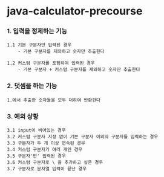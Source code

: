 # java-calculator-precourse

### 1. 입력을 정제하는 기능
    1.1 기본 구분자만 입력된 경우
        - 기본 구분자를 제외하고 숫자만 추출한다

    1.2 커스텀 구분자를 포함하여 입력된 경우
        - 기본 구분자 + 커스텀 구분자를 제외하고 숫자만 추출한다

### 2. 덧셈을 하는 기능
    1.에서 추출한 숫자들을 모두 더하여 반환한다

### 3. 예외 상황
    3.1 input이 비어있는 경우
    3.2 커스텀 구분자 지정 없이 기본 구분자 이외의 구분자를 입력하는 경우
    3.3 구분자가 두 개 이상 연속된 경우
    3.4 커스텀 구분자가 여러 개인 경우
    3.5 구분자'만' 입력된 경우
    3.6 커스텀 구분자로 \ 을 추가하고 싶은 경우
    3.7 구분자로 문자열 입력이 끝난 경우